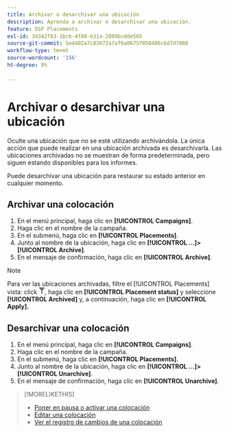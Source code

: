 ```yaml
---
title: Archivar o desarchivar una ubicación
description: Aprenda a archivar o desarchivar una ubicación.
feature: DSP Placements
exl-id: 3d342f83-1bcb-4f80-b31a-2009bcdde565
source-git-commit: 5ed402a7c83072a7af6a06757050486c6d7d7080
workflow-type: tm+mt
source-wordcount: '156'
ht-degree: 0%

---
```


# Archivar o desarchivar una ubicación

<!-- Some placements don't have this option. Clarify which placement types aren't eligible -- is it PG placements, or all placements using private inventory? And anything else?  -->

Oculte una ubicación que no se esté utilizando archivándola. La única acción que puede realizar en una ubicación archivada es desarchivarla. Las ubicaciones archivadas no se muestran de forma predeterminada, pero siguen estando disponibles para los informes.

Puede desarchivar una ubicación para restaurar su estado anterior en cualquier momento.

## Archivar una colocación

1. En el menú principal, haga clic en **[!UICONTROL Campaigns]**.
1. Haga clic en el nombre de la campaña.
1. En el submenú, haga clic en **[!UICONTROL Placements]**.
1. Junto al nombre de la ubicación, haga clic en  **[!UICONTROL ...]>[!UICONTROL Archive]**.
1. En el mensaje de confirmación, haga clic en **[!UICONTROL Archive]**.

>[!NOTE]
>
>Para ver las ubicaciones archivadas, filtre el [!UICONTROL Placements] vista: click ![Botón Filtro](/help/dsp/assets/filter.png), haga clic en **[!UICONTROL Placement status]** y seleccione **[!UICONTROL Archived]** y, a continuación, haga clic en **[!UICONTROL Apply].**

## Desarchivar una colocación

1. En el menú principal, haga clic en **[!UICONTROL Campaigns]**.
1. Haga clic en el nombre de la campaña.
1. En el submenú, haga clic en **[!UICONTROL Placements]**.
1. Junto al nombre de la ubicación, haga clic en  **[!UICONTROL ...]>[!UICONTROL Unarchive]**.
1. En el mensaje de confirmación, haga clic en **[!UICONTROL Unarchive]**.

>[!MORELIKETHIS]
>
>* [Poner en pausa o activar una colocación](placement-pause-activate.md)
>* [Editar una colocación](placement-edit.md)
>* [Ver el registro de cambios de una colocación](placement-change-log.md)

